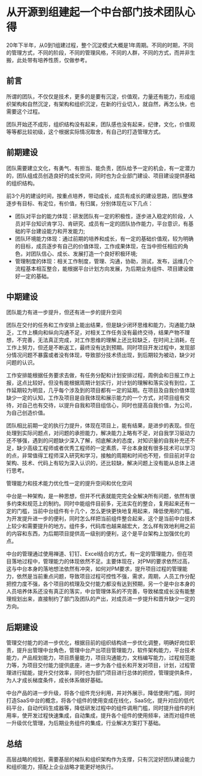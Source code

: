 # 从开源到组建起一个中台部门技术团队心得

20年下半年，从0到1组建过程，整个沉淀模式大概是1年周期。不同的时期，不同的管理方式，不同的阶段，不同的管理风格，不同的人群，不同的方式，而并非生搬，此处带有培养性质，仅做参考。

## 前言

所谓的团队，不仅仅是技术，更多的是要有沉淀，价值观，力量还有能力，形成组织架构和自然沉淀，有架构和组织沉淀，在新的行业切入，就自然，再怎么快，也需要这个过程。

团队开始还不成形，组织结构没有起来，团队感也没有起来，纪律，文化，价值观等等都比较初级，这个根据实际情况取舍，有自己的打造管理方式。

## 前期建设

团队需要建立文化，有勇气、有担当、能负责，团队给予一定的机会，有一定潜力的，团队组成员创造良好的成长空间，同时也为企业部门建设、项目建设提供基础的组织结构。

前3个月的建设时间，按重点培养，带动成长，成员有成长的建设思路，团队整体逐步有目标、有定位，有价值，有归属，分别体现在以下几点：
- 团队对平台的能力体现：研发团队有一定的积极性，逐步进入稳定的阶段，人员对平台知识肯学习、肯研究、成员有一定的团队协作能力，平台意识，有基础的平台建设能力和开发能力;
- 团队环境能力体现：通过前期的培养和成长，有一定的基础价值观，较为明确的目标，成员逐步有自己的价值体现，工作成果体现，在当中担任相应的角色，对团队信心、成长、发展打造一个良好积极环境;
- 管理制度的体现：相关工作制度，管理、沟通，协助，测试，发布，运维几个流程基本相互整合，能根据平台计划方向发展，为后期业务组件、项目建设做好一定的基础。

## 中期建设

团队能力有进一步提升，但还有进一步的提升空间

团队在交付的任务和工作安排上能出结果，但是缺少闭环思维和能力，沟通能力缺乏，工作上横向和纵向沟通不足，对相关工作任务没有最终交待，结果产物不理想，不完善，无法真正完成，对工作思维的理解上还比较缺乏，在时间上消耗，在工作上努力，但还是不断返工，最终没有达到预期。同时项目开发过程中，发现部分情况问题不暴露或者没有体现，导致部分技术债出现，到后期较为被动，缺少对问题的认识。

工作安排能根据任务要求去做，有任务分配和计划安排过程，周例会和日报工作上报，这点比较好。但没有能根据周期计划实行，对计划的理解和落实没有到位，工作延期较为明显，几乎每个涉及到的项目都有一定的延期。在项目及自我价值体现缺少一定的认知，工作及项目是自我体现和展示能力的一个方式，对项目组有交待，对自己也有交待，以提升自我和项目组信心，同时也提高自我价值，为公司，为自己创造价值。

团队相比前期一定的执行力提升，体现在项目上，能有结果，是进步的表现。但在处理到实际问题点，对问题的承担能力，解决能力上略有不足，对自我学习驱动力还不够强，遇到的问题缺少深入了解，彻底解决的态度，对知识量的自我补充还不足，缺少高级工程师或者优秀工程师的一定素质，平台本身就有很多技术可以学习的点，非常值得工程师深入研究和学习，接触的周期和时间也不短，但目前对平台架构、技术、代码上有较为深入认识的，还比较缺，解决问题上没有能从总体上进行思考。

管理能力和技术能力优化性一定的提升空间和优化空间

中台是一种架构，是一种思想，但并不代表就能完完全全解决所有问题，依然有很多约束和规范上的制约。同时中能组件目前多，无法实在的整合，复用起来还有一定的门槛，当前中台组件有十几个，怎么更快更快地复用起来，降低使用的门槛，为开发提升进一步的便利，同时怎么样把当前组件整合起来，这个是当前中台技术上较少和需要提升的地方。组件多，代码库也越来越宏大，怎么样有效地利用之前的内容和东西，为后期项目提供高一级别的便利，这个是平台架构上加强优化的点。

中台的管理通过使用禅道、钉钉、Excel结合的方式，有一定的管理能力，但在项目落地过程中，管理能力的体现依然不足。主要体现在，对PM的要求依然过高，这与中台本身的落地想法依然有冲突，如何对PM要求，提升项目过程的管理能力，依然是当前重点问题，导致项目过程可控性不强，需求，周期，人员工作分配把控力度不强，各个项目的梳理及交付能力都没有达到预期，另一个是中台本身的人员培养体系还没有真正的落实，中台管理体系的不完善，导致梯度成长没有能整理规划出来，直接制约了部门及团队的产出，对成员进一步提升和晋升缺少一定的方向。

## 后期建设

管理交付能力的进一步优化，根据目前的组织结构进一步优化调整，明确好岗位职责，提升出管理中台角色，管理中台产出项目管理能力，软件架构能力，平台技术能力，产品规划能力，项目质量能力，项目沟通能力，文档编写能力，过程规范能力等，为项目交付能力提供底座，进一步为各个组长和开发对项目，计划，过程管理进行赋能，提升交付效率，同时也为部门项目进行总体的把控，管理提供条件，为人才成长梯度条件，成长体系做好基础。

中台产品的进一步升级，将各个组件充分利用，并对外展示，降低使用门槛，同时打造SaaS中台的概念，将各个组件的使用变成在线化，SaaS化，提升对应的低代码平台，自动代码生成器等，降低研发过程中的组件调用门槛，同时提升组件的利用率，使开发过程快速集成，自动集成，提升各个组件的使用频率，进而对组件统一升级优化管理，为后期业务组件的集成，行业解决方案打下基础。

## 总结

高层战略的规划，需要基层的梯队和组织架构作为支撑，只有沉淀好团队建设能力和组织能力，搭配上企业战略才能更好地执行。
